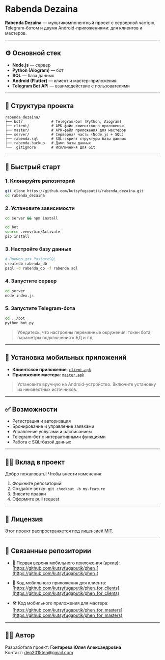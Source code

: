 # Rabenda Dezaina

**Rabenda Dezaina** — мультикомпонентный проект с серверной частью, Telegram-ботом и двумя Android-приложениями: для клиентов и мастеров.

---

## ⚙️ Основной стек

* **Node.js** — сервер
* **Python (Aiogram)** — бот
* **SQL** — база данных
* **Android (Flutter)** — клиент и мастер-приложения
* **Telegram Bot API** — взаимодействие с пользователями

---

## 🧭 Структура проекта

```
rabenda_dezaina/
├── bot/             # Telegram-бот (Python, Aiogram)
├── client/          # APK-файл клиентского приложения
├── master/          # APK-файл приложения для мастеров
├── server/          # Серверная часть (Node.js + SQL)
├── rabenda.sql      # SQL-скрипт структуры базы данных
├── rabenda.backup   # Дамп базы данных
└── .gitignore       # Исключения для Git
```

---

## 🚀 Быстрый старт

### 1. Клонируйте репозиторий

```bash
git clone https://github.com/kutsyfugaputik/rabenda_dezaina.git
cd rabenda_dezaina
```

### 2. Установите зависимости

```bash
cd server && npm install
```

```bash
cd bot
source .venv/bin/Activate
pip install

```
### 3. Настройте базу данных

```bash
# Пример для PostgreSQL
createdb rabenda_db
psql -d rabenda_db -f rabenda.sql
```

### 4. Запустите сервер

```bash
cd server
node index.js
```

### 5. Запустите Telegram-бота

```bash
cd ../bot
python bot.py
```

> Убедитесь, что настроены переменные окружения: токен бота, параметры подключения к БД и т.д.

---

## 📱 Установка мобильных приложений

* **Клиентское приложение**: [`client.apk`](client/app-debug.apk)
* **Приложение мастера**: [`master.apk`](master/app-debug.apk)

> Установите вручную на Android-устройство. Включите установку из неизвестных источников.

---

## ✅ Возможности

* Регистрация и авторизация
* Бронирование и управление заявками
* Управление услугами и расписанием
* Telegram-бот с интерактивными функциями
* Работа с SQL-базой данных

---

## 🧑‍💻 Вклад в проект

Добро пожаловать! Чтобы внести изменения:

1. Форкните репозиторий
2. Создайте ветку: `git checkout -b my-feature`
3. Внесите правки
4. Оформите pull request

---

## 📄 Лицензия

Этот проект распространяется под лицензией [MIT](LICENSE).

---

## 🔗 Связанные репозитории

- 🐣 Первая версия мобильного приложения (архив):  
  [https://github.com/kutsyfugaputik/phen_](https://github.com/kutsyfugaputik/phen_)

- 📱 Код мобильного приложения для клиента:  
  [https://github.com/kutsyfugaputik/phen_for_clients](https://github.com/kutsyfugaputik/phen_for_clients)

- 🛠️ Код мобильного приложения для мастера:  
  [https://github.com/kutsyfugaputik/phen_for_masters](https://github.com/kutsyfugaputik/phen_for_masters)

---

## 👩‍💻 Автор

Разработала проект: **Гонтарева Юлия Александровна**  
Контакт: [dep2015tea@gmail.com](mailto:dep2015tea@gmail.com)

